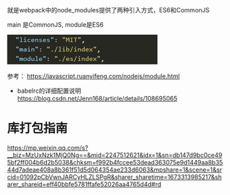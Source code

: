 就是webpack中的node_modules提供了两种引入方式，ES6和CommonJS

main 是CommonJS, module是ES6

![图例](./images/1.png)

参考： https://javascript.ruanyifeng.com/nodejs/module.html

* babelrc的详细配置说明
  https://blog.csdn.net/Jenn168/article/details/108695065


# 库打包指南

https://mp.weixin.qq.com/s?__biz=MzUxNzk1MjQ0Ng==&mid=2247512621&idx=1&sn=db147d9bc0ce495bf2ff004b6d2b5038&chksm=f992b4fccee53dead363075e9d1449aa8b3544d7adeae408a8b361f51d5d064354ae233d6063&mpshare=1&scene=1&srcid=01092pCbVwnJARCyHLZLSPgR&sharer_sharetime=1673313985217&sharer_shareid=eff40bbfe5781ffafe52026aa4765d4d#rd
